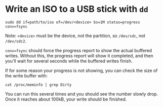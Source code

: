 # Write an ISO to a USB stick with `dd`

```
sudo dd if=path/to/iso of=/dev/<device> bs=1M status=progress conv=fsync
```
Note: `<device>` must be the device, not the partition, so `/dev/sdc`, not `/dev/sdc2`.

`conv=fsync` should force the progress report to show the actual buffered writes. Without this, the
progress report will show it completed, and then you'll wait for several seconds while the buffered
writes finish.

If for some reason your progress is not showing, you can check the size of the write buffer with:
```
cat /proc/meminfo | grep Dirty
```
You can run this several times and you should see the number slowly drop. Once it reaches about
100kB, your write should be finished.
